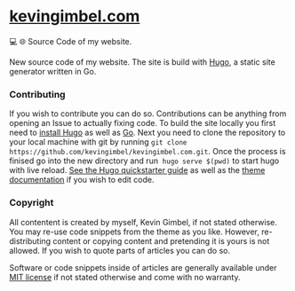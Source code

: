 # [kevingimbel.com](https://kevingimbel.com)
:computer: :globe_with_meridians: Source Code of my website.

New source code of my website. The site is build with [Hugo](http://gohugo.io), a static site generator written in Go. 

### Contributing

If you wish to contribute you can do so. Contributions can be anything from opening an Issue to actually fixing code.
To build the site locally you first need to [install Hugo](https://gohugo.io/overview/installing/) as well as [Go](https://golang.org/dl/). Next you need to clone the repository to your local machine with git by running `git clone https://github.com/kevingimbel/kevingimbel.com.git`. Once the process is finised go into the new directory and run  `hugo serve $(pwd)` to start hugo with live reload. [See the Hugo quickstarter guide](http://gohugo.io/overview/quickstart/) as well as the [theme documentation](http://gohugo.io/themes/creation/) if you wish to edit code.

### Copyright

All contentent is created by myself, Kevin Gimbel, if not stated otherwise. You may re-use code snippets from the theme as you like. However, re-distributing content or copying content and pretending it is yours is not allowed. If you wish to quote parts of articles you can do so.

Software or code snippets inside of articles are generally available under [MIT license](https://opensource.org/licenses/MIT) if not stated otherwise and come with no warranty. 
